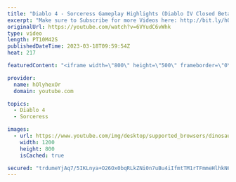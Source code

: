 ```yaml
---
title: "Diablo 4 - Sorceress Gameplay Highlights (Diablo IV Closed Beta)"
excerpt: "Make sure to Subscribe for more Videos here: http://bit.ly/hOlyhexOr ..."
originalUrl: https://youtube.com/watch?v=6VYudC6vWhk
type: video
length: PT10M42S
publishedDateTime: 2023-03-18T09:59:54Z
heat: 217

featuredContent: "<iframe width=\"800\" height=\"500\" frameborder=\"0\" src=\"https://www.youtube.com/embed/6VYudC6vWhk\" allow=\"accelerometer; autoplay; encrypted-media; gyroscope; picture-in-picture\" allowfullscreen></iframe>"

provider:
  name: hOlyhexOr
  domain: youtube.com

topics:
  - Diablo 4
  - Sorceress

images:
  - url: https://www.youtube.com/img/desktop/supported_browsers/dinosaur.png
    width: 1200
    height: 800
    isCached: true

secured: "trdumeYjAq7/5IKLnya+O26Ox0bqRLkZNi0n7uBu4iIfmtTM1rTFmmeHlhkN68ZXntIahftgH1zTIxrWQOuq56riD9YdN6lwJYoFuUxffiaoshnVEX3WUHVoU1vKeI/DYw/OBkyHMLINZHl/JAMIxuPDyVLZ3vv7DdvdkXMjL+LJ6vHyCgoAsw2g8Kw/I31g1xhN2SJwC/b7f6upUmYgtZ95xuqsI/AkTAHscBlFE6MgpZI1DPyaOnpY42cGY9/ngqTP0uNhKcuu8jJe/lM/x68YIu8UK7zDK27j48eYddNNa7doSEzG3xhdnt3O20qw0v9M7TWGOSdD4M0xXObM1en/2E/FW066tCvB7lIGFS5TWNrnShCZ52LQxU8BHY9c3sen9t+ywN1t8yTNVmB32Q==;pfko4b/a1BkSxThpUYdZIA=="
---
```


